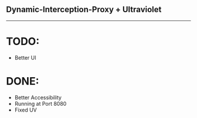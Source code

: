 ## Dynamic-Interception-Proxy + Ultraviolet
---
# TODO:

<ul>
  <li>
  Better UI
  </li>
</ul>

# DONE:

<ul>
  <li>Better Accessibility</li>
  <li>Running at Port 8080</li>
   <li>Fixed UV</li>
</ul>
